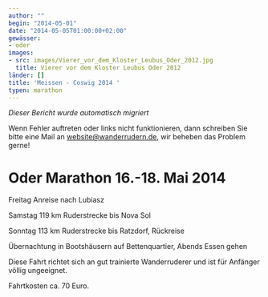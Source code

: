```yaml
---
author: ""
begin: "2014-05-01"
date: "2014-05-05T01:00:00+02:00"
gewässer:
- oder
images:
- src: images/Vierer_vor_dem_Kloster_Leubus_Oder_2012.jpg
  title: Vierer vor dem Kloster Leubus Oder 2012
länder: []
title: 'Meissen - Coswig 2014 '
typen: marathon
---
```



*Dieser Bericht wurde automatisch migriert*

Wenn Fehler auftreten oder links nicht funktionieren, dann schreiben Sie bitte eine Mail an website@wanderrudern.de, wir beheben das Problem gerne!



# Oder Marathon 16.-18. Mai 2014


Freitag Anreise nach Lubiasz

Samstag 119 km Ruderstrecke bis Nova Sol

Sonntag 113 km Ruderstrecke bis Ratzdorf, Rückreise

Übernachtung in Bootshäusern auf Bettenquartier, Abends Essen gehen

Diese Fahrt richtet sich an gut trainierte Wanderruderer und ist für Anfänger völlig ungeeignet.

Fahrtkosten ca. 70 Euro.
